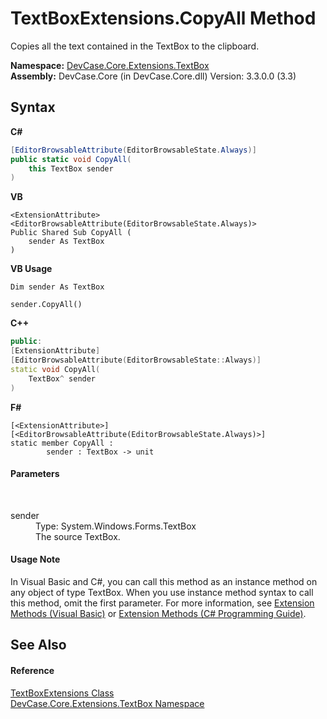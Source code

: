 # TextBoxExtensions.CopyAll Method 
 

Copies all the text contained in the TextBox to the clipboard.

**Namespace:**&nbsp;<a href="N_DevCase_Core_Extensions_TextBox">DevCase.Core.Extensions.TextBox</a><br />**Assembly:**&nbsp;DevCase.Core (in DevCase.Core.dll) Version: 3.3.0.0 (3.3)

## Syntax

**C#**<br />
``` C#
[EditorBrowsableAttribute(EditorBrowsableState.Always)]
public static void CopyAll(
	this TextBox sender
)
```

**VB**<br />
``` VB
<ExtensionAttribute>
<EditorBrowsableAttribute(EditorBrowsableState.Always)>
Public Shared Sub CopyAll ( 
	sender As TextBox
)
```

**VB Usage**<br />
``` VB Usage
Dim sender As TextBox

sender.CopyAll()
```

**C++**<br />
``` C++
public:
[ExtensionAttribute]
[EditorBrowsableAttribute(EditorBrowsableState::Always)]
static void CopyAll(
	TextBox^ sender
)
```

**F#**<br />
``` F#
[<ExtensionAttribute>]
[<EditorBrowsableAttribute(EditorBrowsableState.Always)>]
static member CopyAll : 
        sender : TextBox -> unit 

```


#### Parameters
&nbsp;<dl><dt>sender</dt><dd>Type: System.Windows.Forms.TextBox<br />The source TextBox.</dd></dl>

#### Usage Note
In Visual Basic and C#, you can call this method as an instance method on any object of type TextBox. When you use instance method syntax to call this method, omit the first parameter. For more information, see <a href="https://docs.microsoft.com/dotnet/visual-basic/programming-guide/language-features/procedures/extension-methods">Extension Methods (Visual Basic)</a> or <a href="https://docs.microsoft.com/dotnet/csharp/programming-guide/classes-and-structs/extension-methods">Extension Methods (C# Programming Guide)</a>.

## See Also


#### Reference
<a href="T_DevCase_Core_Extensions_TextBox_TextBoxExtensions">TextBoxExtensions Class</a><br /><a href="N_DevCase_Core_Extensions_TextBox">DevCase.Core.Extensions.TextBox Namespace</a><br />